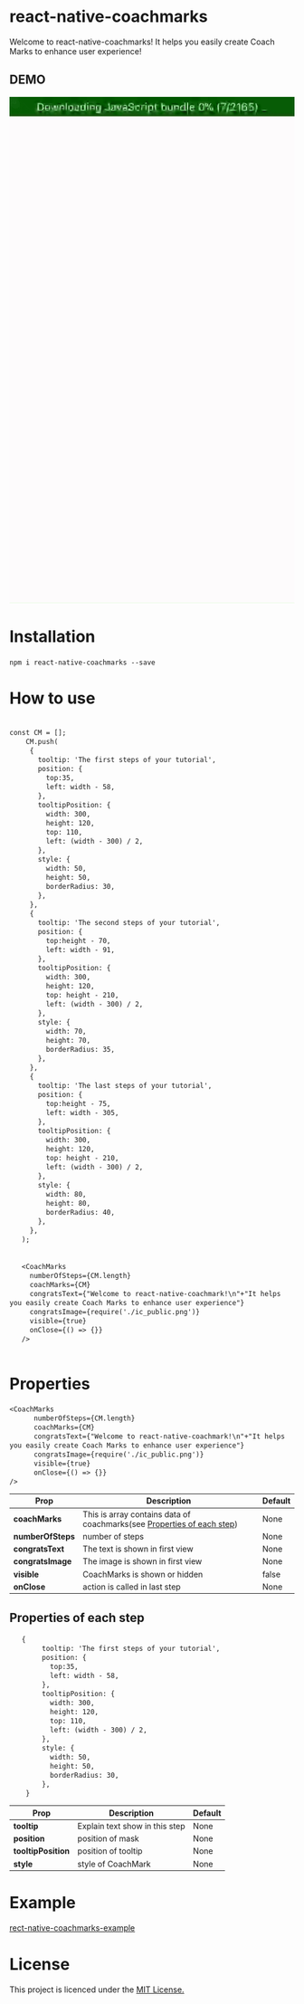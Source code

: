 # react-native-coachmarks
Welcome to react-native-coachmarks! It helps you easily create Coach Marks to enhance user experience!
## DEMO

![](coachmarkSimulation.gif)

# Installation
`npm i react-native-coachmarks --save`

# How to use 
 ```
 
 const CM = [];
     CM.push(
      {
        tooltip: 'The first steps of your tutorial',
        position: {
          top:35,
          left: width - 58,
        },
        tooltipPosition: {
          width: 300,
          height: 120,
          top: 110,
          left: (width - 300) / 2,
        },
        style: {
          width: 50,
          height: 50,
          borderRadius: 30,
        },
      },
      {
        tooltip: 'The second steps of your tutorial',
        position: {
          top:height - 70,
          left: width - 91,
        },
        tooltipPosition: {
          width: 300,
          height: 120,
          top: height - 210,
          left: (width - 300) / 2,
        },
        style: {
          width: 70,
          height: 70,
          borderRadius: 35,
        },
      },
      {
        tooltip: 'The last steps of your tutorial',
        position: {
          top:height - 75,
          left: width - 305,
        },
        tooltipPosition: {
          width: 300,
          height: 120,
          top: height - 210,
          left: (width - 300) / 2,
        },
        style: {
          width: 80,
          height: 80,
          borderRadius: 40,
        },
      },
    );
    
   
    <CoachMarks
      numberOfSteps={CM.length}
      coachMarks={CM}
      congratsText={"Welcome to react-native-coachmark!\n"+"It helps you easily create Coach Marks to enhance user experience"}
      congratsImage={require('./ic_public.png')}
      visible={true}
      onClose={() => {}}
    />
   
 ```
# Properties

```
<CoachMarks
      numberOfSteps={CM.length}
      coachMarks={CM}
      congratsText={"Welcome to react-native-coachmark!\n"+"It helps you easily create Coach Marks to enhance user experience"}
      congratsImage={require('./ic_public.png')}
      visible={true}
      onClose={() => {}}
/>
```

| Prop  | Description |Default |
| ------------- | ------------- | ------------- |
| **coachMarks**  | This is array contains data of coachmarks(see [Properties of each step](https://github.com/TranLuongTuanAnh/react-native-coachmarks/blob/master/README.md#properties-of-each-step))  |None  |
| **numberOfSteps**  | number of steps  | None  |
| **congratsText**  | The text is shown in first view | None  |
| **congratsImage**  | The image is shown in first view | None  |
| **visible**  | CoachMarks is shown or hidden | false  |
| **onClose**  | action is called in last step | None  |

## Properties of each step

```
   {
        tooltip: 'The first steps of your tutorial',
        position: {
          top:35,
          left: width - 58,
        },
        tooltipPosition: {
          width: 300,
          height: 120,
          top: 110,
          left: (width - 300) / 2,
        },
        style: {
          width: 50,
          height: 50,
          borderRadius: 30,
        },
    }
```

| Prop  | Description |Default |
| ------------- | ------------- | ------------- |
| **tooltip**  | Explain text show in this step  |None  |
| **position**  | position of mask  |None  |
| **tooltipPosition**  | position of tooltip  |None  |
| **style**  | style of CoachMark  |None  |

# Example
[rect-native-coachmarks-example](https://github.com/TranLuongTuanAnh/react-native-coachmarks/blob/master/Example/DemoCoachMark/App.js)

# License
This project is licenced under the [MIT License.](https://opensource.org/licenses/mit-license.html)
